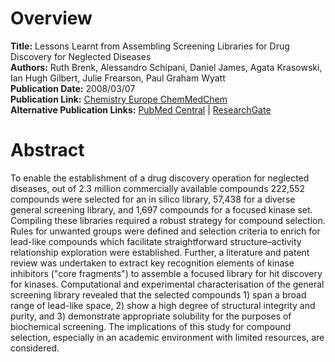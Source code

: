 # Overview
**Title:** Lessons Learnt from Assembling Screening Libraries for Drug Discovery for Neglected Diseases<br>
**Authors:** Ruth Brenk, Alessandro Schipani, Daniel James, Agata Krasowski, Ian Hugh Gilbert, Julie Frearson, Paul
Graham Wyatt<br>
**Publication Date:** 2008/03/07<br>
**Publication Link:** [Chemistry Europe ChemMedChem](https://chemistry-europe.onlinelibrary.wiley.com/doi/10.1002/cmdc.200700139)<br>
**Alternative Publication Links:** [PubMed Central](https://pmc.ncbi.nlm.nih.gov/articles/PMC2628535) |
[ResearchGate](https://www.researchgate.net/publication/5782923_Lessons_Learnt_from_Assembling_Screening_Libraries_for_Drug_Discovery_for_Neglected_Diseases)


# Abstract
To enable the establishment of a drug discovery operation for neglected diseases, out of 2.3 million commercially
available compounds 222,552 compounds were selected for an in silico library, 57,438 for a diverse general screening
library, and 1,697 compounds for a focused kinase set. Compiling these libraries required a robust strategy for compound
selection. Rules for unwanted groups were defined and selection criteria to enrich for lead-like compounds which
facilitate straightforward structure–activity relationship exploration were established. Further, a literature and
patent review was undertaken to extract key recognition elements of kinase inhibitors ("core fragments") to assemble a
focused library for hit discovery for kinases. Computational and experimental characterisation of the general screening
library revealed that the selected compounds 1) span a broad range of lead-like space, 2) show a high degree of
structural integrity and purity, and 3) demonstrate appropriate solubility for the purposes of biochemical screening.
The implications of this study for compound selection, especially in an academic environment with limited resources, are
considered.
